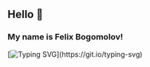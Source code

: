 ## Hello 👋 
### My name is Felix Bogomolov!

[![Typing SVG](https://readme-typing-svg.demolab.com?font=Fira+Code&pause=1000&width=435&lines=Felix+Bogomolov...;Python...;Viruses...;https%3A%2F%2Ft.me%2Ffelibog;Information+about+system...)](https://git.io/typing-svg)

